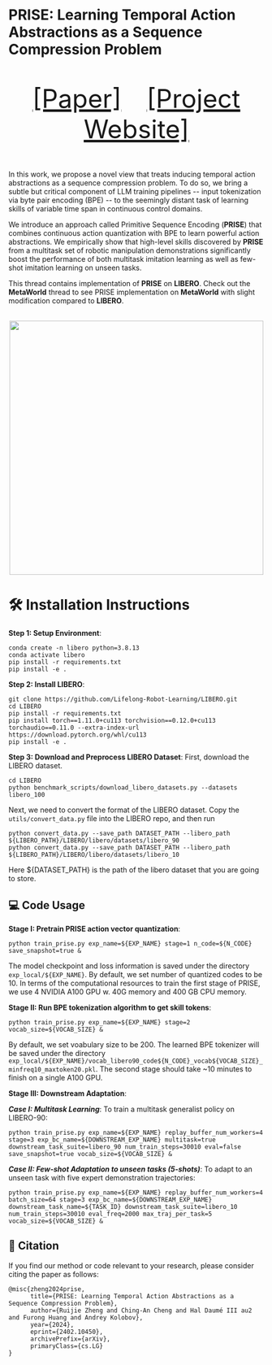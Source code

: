 # PRISE: Learning Temporal Action Abstractions as a Sequence Compression Problem
<p align="center" style="font-size: 50px">
   <a href="https://arxiv.org/pdf/2402.10450.pdf">[Paper]</a>&emsp;<a href="">[Project Website]</a>
</p>

In this work, we propose a novel view that treats inducing temporal action abstractions as a sequence compression problem. To do so, we bring a subtle but critical component of LLM training pipelines -- input tokenization via byte pair encoding (BPE) -- to the seemingly distant task of learning skills of variable time span in continuous control domains. 

We introduce an approach called Primitive Sequence Encoding (**PRISE**) that combines continuous action quantization with BPE to learn powerful action abstractions. We empirically show that high-level skills discovered by **PRISE** from a multitask set of robotic manipulation demonstrations significantly boost the performance of both multitask imitation learning as well as few-shot imitation learning on unseen tasks. 

This thread contains implementation of **PRISE** on **LIBERO**. Check out the **MetaWorld** thread to see PRISE implementation on **MetaWorld** with slight modification compared to **LIBERO**.

<p align="center">
  <br><img src='images/PRISE.gif' width="500"/><br>
</p>

# 🛠️ Installation Instructions

**Step 1: Setup Environment**: 
```
conda create -n libero python=3.8.13
conda activate libero
pip install -r requirements.txt
pip install -e .
```

**Step 2: Install LIBERO**: 
```
git clone https://github.com/Lifelong-Robot-Learning/LIBERO.git
cd LIBERO
pip install -r requirements.txt
pip install torch==1.11.0+cu113 torchvision==0.12.0+cu113 torchaudio==0.11.0 --extra-index-url https://download.pytorch.org/whl/cu113
pip install -e .
```

**Step 3: Download and Preprocess LIBERO Dataset**: 
First, download the LIBERO dataset.
```
cd LIBERO
python benchmark_scripts/download_libero_datasets.py --datasets libero_100
```
Next, we need to convert the format of the LIBERO dataset. Copy the ``utils/convert_data.py`` file into the LIBERO repo, and then run
```
python convert_data.py --save_path DATASET_PATH --libero_path ${LIBERO_PATH}/LIBERO/libero/datasets/libero_90
python convert_data.py --save_path DATASET_PATH --libero_path ${LIBERO_PATH}/LIBERO/libero/datasets/libero_10
```
Here ${DATASET_PATH} is the path of the libero dataset that you are going to store.



## 💻 Code Usage

**Stage I: Pretrain PRISE action vector quantization**: 
```
python train_prise.py exp_name=${EXP_NAME} stage=1 n_code=${N_CODE} save_snapshot=true &
```
The model checkpoint and loss information is saved under the directory ``exp_local/${EXP_NAME}``. By default, we set number of quantized codes to be 10. In terms of the computational resources to train the first stage of PRISE, we use 4 NVIDIA A100 GPU w. 40G memory and 400 GB CPU memory. 


**Stage II: Run BPE tokenization algorithm to get skill tokens**: 
```
python train_prise.py exp_name=${EXP_NAME} stage=2 vocab_size=${VOCAB_SIZE} &
```
By default, we set voabulary size to be 200. The learned BPE tokenizer will be saved under the directory ``exp_local/${EXP_NAME}/vocab_libero90_code${N_CODE}_vocab${VOCAB_SIZE}_minfreq10_maxtoken20.pkl``. The second stage should take ~10 minutes to finish on a single A100 GPU.


**Stage III: Downstream Adaptation**:

***Case I: Multitask Learning***:
To train a multitask generalist policy on LIBERO-90:
```
python train_prise.py exp_name=${EXP_NAME} replay_buffer_num_workers=4 stage=3 exp_bc_name=${DOWNSTREAM_EXP_NAME} multitask=true downstream_task_suite=libero_90 num_train_steps=30010 eval=false save_snapshot=true vocab_size=${VOCAB_SIZE} &
```

***Case II: Few-shot Adaptation to unseen tasks (5-shots)***:
To adapt to an unseen task with five expert demonstration trajectories:
```
python train_prise.py exp_name=${EXP_NAME} replay_buffer_num_workers=4 batch_size=64 stage=3 exp_bc_name=${DOWNSTREAM_EXP_NAME} downstream_task_name=${TASK_ID} downstream_task_suite=libero_10 num_train_steps=30010 eval_freq=2000 max_traj_per_task=5 vocab_size=${VOCAB_SIZE} &
```


## 📝 Citation

If you find our method or code relevant to your research, please consider citing the paper as follows:

```
@misc{zheng2024prise,
      title={PRISE: Learning Temporal Action Abstractions as a Sequence Compression Problem}, 
      author={Ruijie Zheng and Ching-An Cheng and Hal Daumé III au2 and Furong Huang and Andrey Kolobov},
      year={2024},
      eprint={2402.10450},
      archivePrefix={arXiv},
      primaryClass={cs.LG}
}
```



